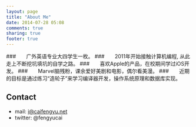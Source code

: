 ```yaml
---
layout: page
title: "About Me"
date: 2014-07-28 05:08
comments: true
sharing: true
footer: true
---
```


###　　广外英语专业大四学生一枚。
###　　2011年开始接触计算机编程, 从此走上不断挖坑填坑的自学之路。
###　　喜欢Apple的产品，在校期间学过iOS开发。
###　　Marvel脑残粉，课余爱好美剧和电影，偶尔看美漫。
###　　近期的目标是通过练习“造轮子”来学习编译器开发，操作系统原理和数据库实现。
 


## Contact
* mail: i@caifengyu.net
* twitter: @fengyucai



